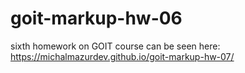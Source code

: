# goit-markup-hw-06

sixth homework on GOIT course
can be seen here: https://michalmazurdev.github.io/goit-markup-hw-07/
